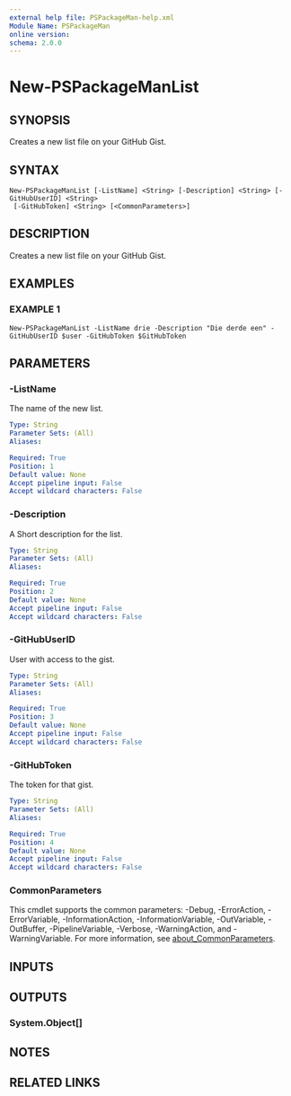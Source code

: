 ```yaml
---
external help file: PSPackageMan-help.xml
Module Name: PSPackageMan
online version:
schema: 2.0.0
---
```


# New-PSPackageManList

## SYNOPSIS
Creates a new list file on your GitHub Gist.

## SYNTAX

```
New-PSPackageManList [-ListName] <String> [-Description] <String> [-GitHubUserID] <String>
 [-GitHubToken] <String> [<CommonParameters>]
```

## DESCRIPTION
Creates a new list file on your GitHub Gist.

## EXAMPLES

### EXAMPLE 1
```
New-PSPackageManList -ListName drie -Description "Die derde een" -GitHubUserID $user -GitHubToken $GitHubToken
```

## PARAMETERS

### -ListName
The name of the new list.

```yaml
Type: String
Parameter Sets: (All)
Aliases:

Required: True
Position: 1
Default value: None
Accept pipeline input: False
Accept wildcard characters: False
```

### -Description
A Short description for the list.

```yaml
Type: String
Parameter Sets: (All)
Aliases:

Required: True
Position: 2
Default value: None
Accept pipeline input: False
Accept wildcard characters: False
```

### -GitHubUserID
User with access to the gist.

```yaml
Type: String
Parameter Sets: (All)
Aliases:

Required: True
Position: 3
Default value: None
Accept pipeline input: False
Accept wildcard characters: False
```

### -GitHubToken
The token for that gist.

```yaml
Type: String
Parameter Sets: (All)
Aliases:

Required: True
Position: 4
Default value: None
Accept pipeline input: False
Accept wildcard characters: False
```

### CommonParameters
This cmdlet supports the common parameters: -Debug, -ErrorAction, -ErrorVariable, -InformationAction, -InformationVariable, -OutVariable, -OutBuffer, -PipelineVariable, -Verbose, -WarningAction, and -WarningVariable. For more information, see [about_CommonParameters](http://go.microsoft.com/fwlink/?LinkID=113216).

## INPUTS

## OUTPUTS

### System.Object[]
## NOTES

## RELATED LINKS
